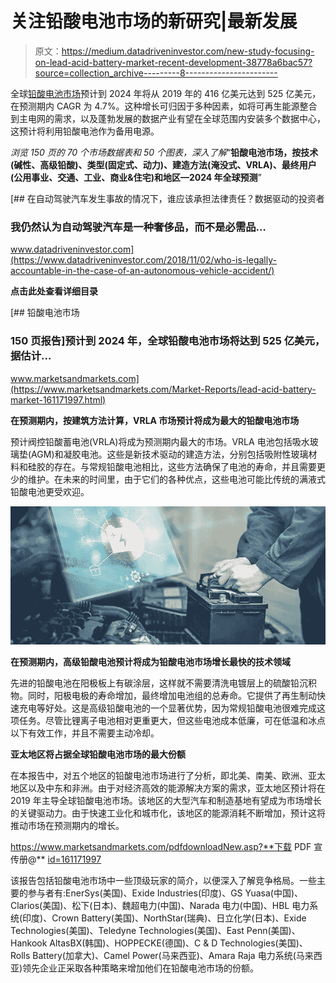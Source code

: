 # 关注铅酸电池市场的新研究|最新发展

> 原文：<https://medium.datadriveninvestor.com/new-study-focusing-on-lead-acid-battery-market-recent-development-38778a6bac57?source=collection_archive---------8----------------------->

全球[铅酸电池市场](https://www.marketsandmarkets.com/Market-Reports/lead-acid-battery-market-161171997.html)预计到 2024 年将从 2019 年的 416 亿美元达到 525 亿美元，在预测期内 CAGR 为 4.7%。这种增长可归因于多种因素，如将可再生能源整合到主电网的需求，以及蓬勃发展的数据产业有望在全球范围内安装多个数据中心，这预计将利用铅酸电池作为备用电源。

*浏览 150 页的 70 个市场数据表和 50 个图表，深入了解*“**铅酸电池市场，按技术(碱性、高级铅酸)、类型(固定式、动力)、建造方法(淹没式、VRLA)、最终用户(公用事业、交通、工业、商业&住宅)和地区—2024 年全球预测**”

[](https://www.datadriveninvestor.com/2018/11/02/who-is-legally-accountable-in-the-case-of-an-autonomous-vehicle-accident/) [## 在自动驾驶汽车发生事故的情况下，谁应该承担法律责任？数据驱动的投资者

### 我仍然认为自动驾驶汽车是一种奢侈品，而不是必需品…

www.datadriveninvestor.com](https://www.datadriveninvestor.com/2018/11/02/who-is-legally-accountable-in-the-case-of-an-autonomous-vehicle-accident/) 

**点击此处查看详细目录**

[](https://www.marketsandmarkets.com/Market-Reports/lead-acid-battery-market-161171997.html) [## 铅酸电池市场

### 150 页报告]预计到 2024 年，全球铅酸电池市场将达到 525 亿美元，据估计…

www.marketsandmarkets.com](https://www.marketsandmarkets.com/Market-Reports/lead-acid-battery-market-161171997.html) 

**在预测期内，按建筑方法计算，VRLA 市场预计将成为最大的铅酸电池市场**

预计阀控铅酸蓄电池(VRLA)将成为预测期内最大的市场。VRLA 电池包括吸水玻璃垫(AGM)和凝胶电池。这些是新技术驱动的建造方法，分别包括吸附性玻璃材料和硅胶的存在。与常规铅酸电池相比，这些方法确保了电池的寿命，并且需要更少的维护。在未来的时间里，由于它们的各种优点，这些电池可能比传统的满液式铅酸电池更受欢迎。

![](img/241d9425a90ee88983adb7bddf3461af.png)

**在预测期内，高级铅酸电池预计将成为铅酸电池市场增长最快的技术领域**

先进的铅酸电池在阳极板上有碳涂层，这样就不需要清洗电镀层上的硫酸铅沉积物。同时，阳极电极的寿命增加，最终增加电池组的总寿命。它提供了再生制动快速充电等好处。这是高级铅酸电池的一个显著优势，因为常规铅酸电池很难完成这项任务。尽管比锂离子电池相对更重更大，但这些电池成本低廉，可在低温和冰点以下有效工作，并且不需要主动冷却。

**亚太地区将占据全球铅酸电池市场的最大份额**

在本报告中，对五个地区的铅酸电池市场进行了分析，即北美、南美、欧洲、亚太地区以及中东和非洲。由于对经济高效的能源解决方案的需求，亚太地区预计将在 2019 年主导全球铅酸电池市场。该地区的大型汽车和制造基地有望成为市场增长的关键驱动力。由于快速工业化和城市化，该地区的能源消耗不断增加，预计这将推动市场在预测期内的增长。

https://www.marketsandmarkets.com/pdfdownloadNew.asp?**下载 PDF 宣传册@** [id=161171997](https://www.marketsandmarkets.com/pdfdownloadNew.asp?id=161171997)

该报告包括铅酸电池市场中一些顶级玩家的简介，以便深入了解竞争格局。一些主要的参与者有:EnerSys(美国)、Exide Industries(印度)、GS Yuasa(中国)、Clarios(美国)、松下(日本)、魏超电力(中国)、Narada 电力(中国)、HBL 电力系统(印度)、Crown Battery(美国)、NorthStar(瑞典)、日立化学(日本)、Exide Technologies(美国)、Teledyne Technologies(美国)、East Penn(美国)、Hankook AltasBX(韩国)、HOPPECKE(德国)、C & D Technologies(美国)、Rolls Battery(加拿大)、Camel Power(马来西亚)、Amara Raja 电力系统(马来西亚)领先企业正采取各种策略来增加他们在铅酸电池市场的份额。